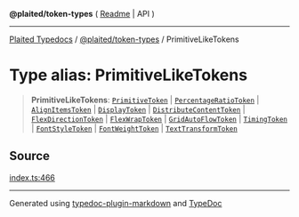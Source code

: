 **@plaited/token-types** ( [Readme](../README.md) \| API )

***

[Plaited Typedocs](../../../modules.md) / [@plaited/token-types](../modules.md) / PrimitiveLikeTokens

# Type alias: PrimitiveLikeTokens

> **PrimitiveLikeTokens**: [`PrimitiveToken`](PrimitiveToken.md) \| [`PercentageRatioToken`](PercentageRatioToken.md) \| [`AlignItemsToken`](AlignItemsToken.md) \| [`DisplayToken`](DisplayToken.md) \| [`DistributeContentToken`](DistributeContentToken.md) \| [`FlexDirectionToken`](FlexDirectionToken.md) \| [`FlexWrapToken`](FlexWrapToken.md) \| [`GridAutoFlowToken`](GridAutoFlowToken.md) \| [`TimingToken`](TimingToken.md) \| [`FontStyleToken`](FontStyleToken.md) \| [`FontWeightToken`](FontWeightToken.md) \| [`TextTransformToken`](TextTransformToken.md)

## Source

[index.ts:466](https://github.com/plaited/plaited/blob/317e868/libs/token-types/src/index.ts#L466)

***

Generated using [typedoc-plugin-markdown](https://www.npmjs.com/package/typedoc-plugin-markdown) and [TypeDoc](https://typedoc.org/)
